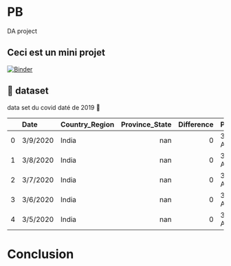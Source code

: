# PB
DA project


## Ceci est un mini projet 

[![Binder](https://mybinder.org/badge_logo.svg)](https://mybinder.org/v2/gh/nevermind78/PB/main?labpath=index.ipynb)

## :file_folder: dataset 

data set du covid daté de 2019 :date:

|    | Date     | Country_Region   |   Province_State |   Difference | Prep_Flow_Runtime    | Latest_Date   | Case_Type   |   Cases |   Lat |   Long |
|---:|:---------|:-----------------|-----------------:|-------------:|:---------------------|:--------------|:------------|--------:|------:|-------:|
|  0 | 3/9/2020 | India            |              nan |            0 | 3/24/2020 9:39:03 AM | 3/23/2020     | Deaths      |       0 |    21 |     78 |
|  1 | 3/8/2020 | India            |              nan |            0 | 3/24/2020 9:39:03 AM | 3/23/2020     | Deaths      |       0 |    21 |     78 |
|  2 | 3/7/2020 | India            |              nan |            0 | 3/24/2020 9:39:03 AM | 3/23/2020     | Deaths      |       0 |    21 |     78 |
|  3 | 3/6/2020 | India            |              nan |            0 | 3/24/2020 9:39:03 AM | 3/23/2020     | Deaths      |       0 |    21 |     78 |
|  4 | 3/5/2020 | India            |              nan |            0 | 3/24/2020 9:39:03 AM | 3/23/2020     | Deaths      |       0 |    21 |     78 |


# Conclusion 
